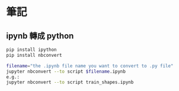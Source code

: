 # 筆記  

## ipynb 轉成 python  

```bash
pip install ipython
pip install nbconvert

filename="the .ipynb file name you want to convert to .py file"
jupyter nbconvert --to script $filename.ipynb
e.g.:
jupyter nbconvert --to script train_shapes.ipynb
```